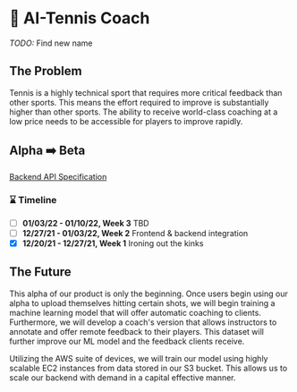 # 🎾 AI-Tennis Coach

*TODO:* Find new name

## The Problem 

Tennis is a highly technical sport that requires more critical feedback than other sports. This means the effort required to improve is substantially higher than other sports. The ability to receive world-class coaching at a low price needs to be accessible for players to improve rapidly.  

## Alpha ➡️ Beta

[Backend API Specification](backend/README.md)

### ⌛ Timeline

- [ ] **01/03/22 - 01/10/22, Week 3** TBD
- [ ] **12/27/21 - 01/03/22, Week 2** Frontend & backend integration
- [x] **12/20/21 - 12/27/21, Week 1** Ironing out the kinks

## The Future

This alpha of our product is only the beginning. Once users begin using our alpha to upload themselves hitting certain shots, we will begin training a machine learning model that will offer automatic coaching to clients. Furthermore, we will develop a coach's version that allows instructors to annotate and offer remote feedback to their players. This dataset will further improve our ML model and the feedback clients receive. 

Utilizing the AWS suite of devices, we will train our model using highly scalable EC2 instances from data stored in our S3 bucket. This allows us to scale our backend with demand in a capital effective manner. 
